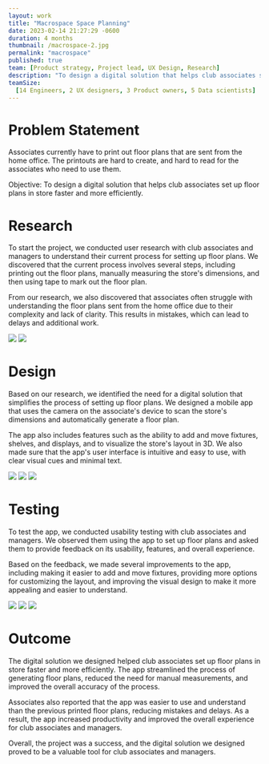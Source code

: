 ```yaml
---
layout: work
title: "Macrospace Space Planning"
date: 2023-02-14 21:27:29 -0600
duration: 4 months
thumbnail: /macrospace-2.jpg
permalink: "macrospace"
published: true
team: [Product strategy, Project lead, UX Design, Research]
description: "To design a digital solution that helps club associates set up floor plans in store faster and more efficiently."
teamSize:
  [14 Engineers, 2 UX designers, 3 Product owners, 5 Data scientists]
---
```


# Problem Statement
Associates currently have to print out floor plans that are sent from the home office. The printouts are hard to create, and hard to read for the associates who need to use them.

Objective: To design a digital solution that helps club associates set up floor plans in store faster and more efficiently.

# Research
To start the project, we conducted user research with club associates and managers to understand their current process for setting up floor plans. We discovered that the current process involves several steps, including printing out the floor plans, manually measuring the store's dimensions, and then using tape to mark out the floor plan.

From our research, we also discovered that associates often struggle with understanding the floor plans sent from the home office due to their complexity and lack of clarity. This results in mistakes, which can lead to delays and additional work.

![](./portfolio/portfolio/macrospace/macrospace-1.jpg)
![](./portfolio/portfolio/macrospace/macrospace-2.jpg)

# Design
Based on our research, we identified the need for a digital solution that simplifies the process of setting up floor plans. We designed a mobile app that uses the camera on the associate's device to scan the store's dimensions and automatically generate a floor plan.

The app also includes features such as the ability to add and move fixtures, shelves, and displays, and to visualize the store's layout in 3D. We also made sure that the app's user interface is intuitive and easy to use, with clear visual cues and minimal text.

![](./portfolio/portfolio/macrospace/macrospace-3.jpg)
![](./portfolio/portfolio/macrospace/macrospace-4.jpg)
![](./portfolio/portfolio/macrospace/macrospace-4.jpg)

# Testing
To test the app, we conducted usability testing with club associates and managers. We observed them using the app to set up floor plans and asked them to provide feedback on its usability, features, and overall experience.

Based on the feedback, we made several improvements to the app, including making it easier to add and move fixtures, providing more options for customizing the layout, and improving the visual design to make it more appealing and easier to understand.





![](./portfolio/portfolio/macrospace/macrospace-5.jpg)
![](./portfolio/portfolio/macrospace/macrospace-6.jpg)
![](./portfolio/portfolio/macrospace/macrospace-7.jpg)

# Outcome
The digital solution we designed helped club associates set up floor plans in store faster and more efficiently. The app streamlined the process of generating floor plans, reduced the need for manual measurements, and improved the overall accuracy of the process.

Associates also reported that the app was easier to use and understand than the previous printed floor plans, reducing mistakes and delays. As a result, the app increased productivity and improved the overall experience for club associates and managers.

Overall, the project was a success, and the digital solution we designed proved to be a valuable tool for club associates and managers.
